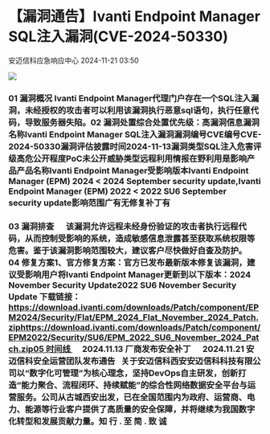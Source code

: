 #  【漏洞通告】Ivanti Endpoint Manager SQL注入漏洞(CVE-2024-50330)   
 安迈信科应急响应中心   2024-11-21 03:50  
  
![](https://mmbiz.qpic.cn/mmbiz_png/tdibEPWdubQUgErMslSgzVibGKdSFkWPTbTgu83UTXdNYm7eOxRSmuNmOjUIxdicy73wTLufCMnbs6CAsc3uicJUcg/640?wx_fmt=png "")  
### 01 漏洞概况 Ivanti Endpoint Manager代理门户存在一个SQL注入漏洞，未经授权的攻击者可以利用该漏洞执行恶意sql语句，执行任意代码，导致服务器失陷。02 漏洞处置综合处置优先级：高漏洞信息漏洞名称Ivanti Endpoint Manager SQL注入漏洞漏洞编号CVE编号CVE-2024-50330‍漏洞评估披露时间2024-11-13漏洞类型SQL注入危害评级高危公开程度PoC未公开威胁类型远程利用情报在野利用是影响产品产品名称Ivanti Endpoint Manager受影响版本Ivanti Endpoint Manager (EPM) 2024 < 2024 September security update,Ivanti Endpoint Manager (EPM) 2022 < 2022 SU6 September security update影响范围广有无修复补丁有  
### 03 漏洞排查      该漏洞允许远程未经身份验证的攻击者执行远程代码，从而控制受影响的系统，造成敏感信息泄露甚至获取系统权限等危害。鉴于该漏洞影响范围较大，建议客户尽快做好自查及防护。04 修复方案1、官方修复方案：官方已发布最新版本修复该漏洞，建议受影响用户将Ivanti Endpoint Manager更新到以下版本：2024 November Security Update2022 SU6 November Security Update 下载链接：https://download.ivanti.com/downloads/Patch/component/EPM2024/Security/Flat/EPM_2024_Flat_November_2024_Patch.ziphttps://download.ivanti.com/downloads/Patch/component/EPM2022/Security/SU6/EPM_2022_SU6_November_2024_Patch.zip05 时间线      2024.11.13 厂商发布安全补丁      2024.11.21 安迈信科安全运营团队发布通告   关于安迈信科西安安迈信科科技有限公司以“数字化可管理”为核心理念，坚持DevOps自主研发，创新打造“能力聚合、流程闭环、持续赋能”的综合性网络数据安全平台与运营服务。公司从古城西安出发，已在全国范围内为政府、运营商、电力、能源等行业客户提供了高质量的安全保障，并将继续为我国数字化转型和发展贡献力量。知 行 . 至 简 . 致 诚  
  
  
